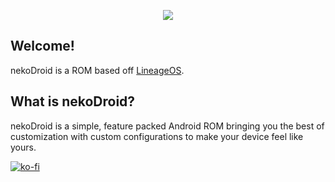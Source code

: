 <p align="center">
  <img src="https://github.com/user-attachments/assets/3c61d2fe-7f44-4dc6-ad35-f13096878203">
</p>

## Welcome!
nekoDroid is a ROM based off [LineageOS](https://github.com/LineageOS). 

## What is nekoDroid?
nekoDroid is a simple, feature packed Android ROM bringing you the best of customization with custom configurations to make your device feel like yours.

[![ko-fi](https://ko-fi.com/img/githubbutton_sm.svg)](https://ko-fi.com/I3I212Q9G9)

